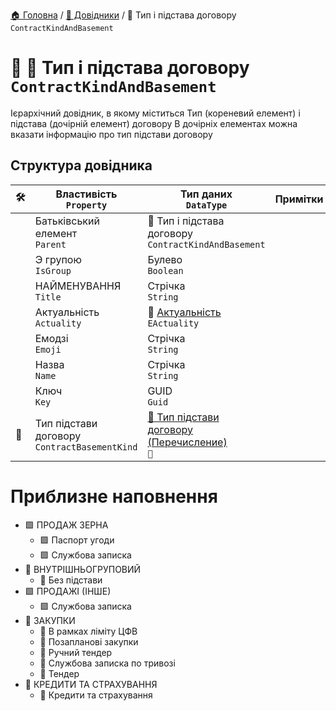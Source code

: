 ﻿[🏠 Головна](../README.MD) / [📘 Довідники](./README.MD) / 📘 Тип і підстава договору `ContractKindAndBasement`

# 🚧 📘 Тип і підстава договору `ContractKindAndBasement`

Ієрархічний довідник, в якому міститься Тип (кореневий елемент) і підстава (дочірній елемент) договору
В дочірніх елементах можна вказати інформацію про тип підстави договору

## Структура довідника

|🛠️| Властивість </br> `Property` | Тип даних </br> `DataType` | Примітки |
|---|---|---|---|
|| Батьківський елемент </br> `Parent` | 📘 Тип і підстава договору </br> `ContractKindAndBasement` |  |
|| Э групою </br> `IsGroup` | Булево </br> `Boolean` |  |
|| НАЙМЕНУВАННЯ </br> `Title` | Стрічка </br> `String` |  |
|| Актуальність </br> `Actuality` | 🎲 [Актуальність](../Enums/EActuality.md) </br> `EActuality` |  |
|| Емодзі </br> `Emoji` | Стрічка </br> `String` |  |
|| Назва </br> `Name` | Стрічка </br> `String` |  |
|| Ключ </br> `Key` | GUID </br> `Guid` |  |
|🚧| Тип підстави договору </br> `ContractBasementKind` | [🎲 Тип підстави договору (Перечисление)](../Enums/.md) </br> `🚧` |  |



# Приблизне наповнення
- 🟩 ПРОДАЖ ЗЕРНА
	- 🟩 Паспорт угоди
	- 🟩 Службова записка
- 🏡 ВНУТРІШНЬОГРУПОВИЙ 
	- 🏡 Без підстави
- 🟩 ПРОДАЖІ (ІНШЕ)
	- 🟩 Службова записка
- 🔴 ЗАКУПКИ
	- 🔴 В рамках ліміту ЦФВ
	- 🔴 Позапланові закупки
	- 🔴 Ручний тендер
	- 🔴 Службова записка по тривозі
	- 🔴 Тендер
- 🔶 КРЕДИТИ ТА СТРАХУВАННЯ
	- 🔶 Кредити та страхування